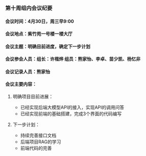 ### 第十周组内会议纪要

#### 会议时间：4月30日，周三早9:00

#### 会议地点：紫竹苑一号楼一楼大厅

#### 会议主题：明确目前进度，确定下一步计划

#### 会议参会人员：组长：许楷烨	组员：熊家怡、李卓、苗少凯、杨忆非

#### 会议记录人员：熊家怡

#### 会议主要内容：

1. 明确项目目前进展：

   - 已经实现后端大模型API的接入，实现API的调用问答
   - 已经实现前端的基础搭建，完成3个界面的代码编写

2. 下一步计划：

    - 持续完善接口文档
    - 后端项目RAG的学习
    - 前端代码的完善

